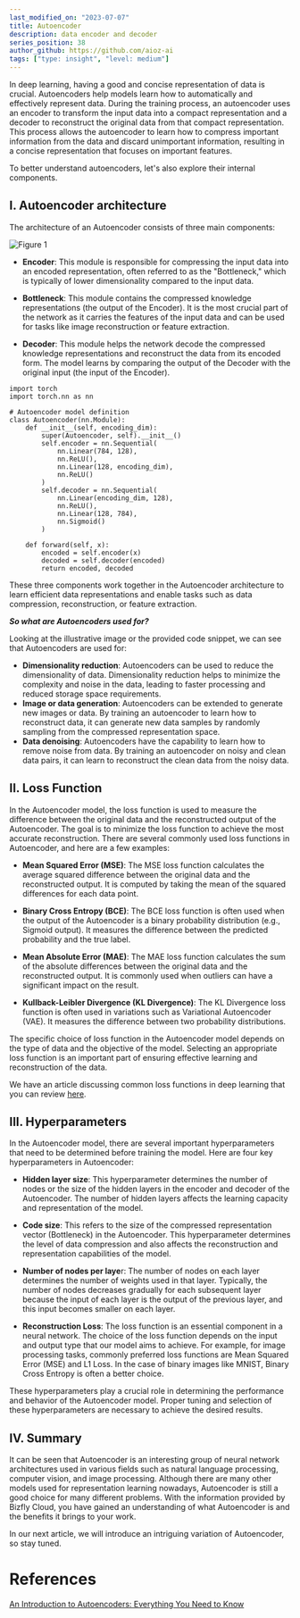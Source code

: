 ```yaml
---
last_modified_on: "2023-07-07"
title: Autoencoder
description: data encoder and decoder
series_position: 38
author_github: https://github.com/aioz-ai
tags: ["type: insight", "level: medium"]
---
```


In deep learning, having a good and concise representation of data is crucial. Autoencoders help models learn how to automatically and effectively represent data. During the training process, an autoencoder uses an encoder to transform the input data into a compact representation and a decoder to reconstruct the original data from that compact representation. This process allows the autoencoder to learn how to compress important information from the data and discard unimportant information, resulting in a concise representation that focuses on important features.

To better understand autoencoders, let's also explore their internal components.

## I. Autoencoder architecture

The architecture of an Autoencoder consists of three main components:

![Figure 1](https://drive.google.com/uc?export=view&id=1Yi7wyxQo5pXQ99ZiWPJpG0-Qx5sjsQIy)

- **Encoder**: This module is responsible for compressing the input data into an encoded representation, often referred to as the "Bottleneck," which is typically of lower dimensionality compared to the input data.

- **Bottleneck**: This module contains the compressed knowledge representations (the output of the Encoder). It is the most crucial part of the network as it carries the features of the input data and can be used for tasks like image reconstruction or feature extraction.

- **Decoder**: This module helps the network decode the compressed knowledge representations and reconstruct the data from its encoded form. The model learns by comparing the output of the Decoder with the original input (the input of the Encoder).

```
import torch
import torch.nn as nn

# Autoencoder model definition
class Autoencoder(nn.Module):
    def __init__(self, encoding_dim):
        super(Autoencoder, self).__init__()
        self.encoder = nn.Sequential(
            nn.Linear(784, 128),
            nn.ReLU(),
            nn.Linear(128, encoding_dim),
            nn.ReLU()
        )
        self.decoder = nn.Sequential(
            nn.Linear(encoding_dim, 128),
            nn.ReLU(),
            nn.Linear(128, 784),
            nn.Sigmoid()
        )

    def forward(self, x):
        encoded = self.encoder(x)
        decoded = self.decoder(encoded)
        return encoded, decoded
```
These three components work together in the Autoencoder architecture to learn efficient data representations and enable tasks such as data compression, reconstruction, or feature extraction.

***So what are Autoencoders used for?***

Looking at the illustrative image or the provided code snippet, we can see that Autoencoders are used for:
- **Dimensionality reduction**: Autoencoders can be used to reduce the dimensionality of data. Dimensionality reduction helps to minimize the complexity and noise in the data, leading to faster processing and reduced storage space requirements.
- **Image or data generation**: Autoencoders can be extended to generate new images or data. By training an autoencoder to learn how to reconstruct data, it can generate new data samples by randomly sampling from the compressed representation space.
- **Data denoising**: Autoencoders have the capability to learn how to remove noise from data. By training an autoencoder on noisy and clean data pairs, it can learn to reconstruct the clean data from the noisy data.

## II. Loss Function 
In the Autoencoder model, the loss function is used to measure the difference between the original data and the reconstructed output of the Autoencoder. The goal is to minimize the loss function to achieve the most accurate reconstruction. There are several commonly used loss functions in Autoencoder, and here are a few examples:

- **Mean Squared Error (MSE)**: The MSE loss function calculates the average squared difference between the original data and the reconstructed output. It is computed by taking the mean of the squared differences for each data point.

- **Binary Cross Entropy (BCE)**: The BCE loss function is often used when the output of the Autoencoder is a binary probability distribution (e.g., Sigmoid output). It measures the difference between the predicted probability and the true label.

- **Mean Absolute Error (MAE)**: The MAE loss function calculates the sum of the absolute differences between the original data and the reconstructed output. It is commonly used when outliers can have a significant impact on the result.

- **Kullback-Leibler Divergence (KL Divergence)**: The KL Divergence loss function is often used in variations such as Variational Autoencoder (VAE). It measures the difference between two probability distributions.

The specific choice of loss function in the Autoencoder model depends on the type of data and the objective of the model. Selecting an appropriate loss function is an important part of ensuring effective learning and reconstruction of the data.

We have an article discussing common loss functions in deep learning that you can review [here](https://ai.aioz.io/guides/computer-vision/Loss_function_35/).

## III. Hyperparameters


In the Autoencoder model, there are several important hyperparameters that need to be determined before training the model. Here are four key hyperparameters in Autoencoder:

- **Hidden layer size**: This hyperparameter determines the number of nodes or the size of the hidden layers in the encoder and decoder of the Autoencoder. The number of hidden layers affects the learning capacity and representation of the model.

- **Code size**: This refers to the size of the compressed representation vector (Bottleneck) in the Autoencoder. This hyperparameter determines the level of data compression and also affects the reconstruction and representation capabilities of the model.

- **Number of nodes per laye**r: The number of nodes on each layer determines the number of weights used in that layer. Typically, the number of nodes decreases gradually for each subsequent layer because the input of each layer is the output of the previous layer, and this input becomes smaller on each layer.

- **Reconstruction Loss**: The loss function is an essential component in a neural network. The choice of the loss function depends on the input and output type that our model aims to achieve. For example, for image processing tasks, commonly preferred loss functions are Mean Squared Error (MSE) and L1 Loss. In the case of binary images like MNIST, Binary Cross Entropy is often a better choice.

These hyperparameters play a crucial role in determining the performance and behavior of the Autoencoder model. Proper tuning and selection of these hyperparameters are necessary to achieve the desired results.

## IV. Summary
It can be seen that Autoencoder is an interesting group of neural network architectures used in various fields such as natural language processing, computer vision, and image processing. Although there are many other models used for representation learning nowadays, Autoencoder is still a good choice for many different problems. With the information provided by Bizfly Cloud, you have gained an understanding of what Autoencoder is and the benefits it brings to your work.

In our next article, we will introduce an intriguing variation of Autoencoder, so stay tuned.

# References
[An Introduction to Autoencoders: Everything You Need to Know](https://www.v7labs.com/blog/autoencoders-guide)

